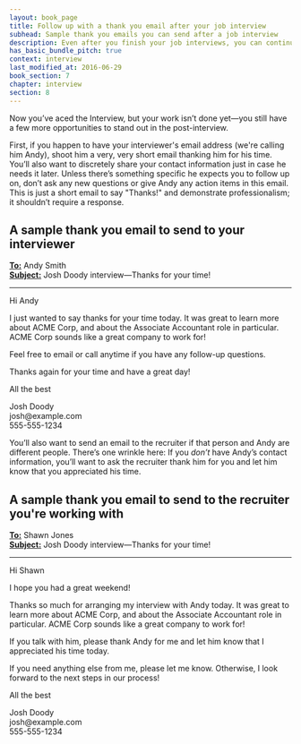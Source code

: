 ```yaml
---
layout: book_page
title: Follow up with a thank you email after your job interview
subhead: Sample thank you emails you can send after a job interview
description: Even after you finish your job interviews, you can continue to impress and stay in touch by sending thanks you emails.
has_basic_bundle_pitch: true
context: interview
last_modified_at: 2016-06-29
book_section: 7
chapter: interview
section: 8
---
```

Now you’ve aced the Interview, but your work isn’t done yet—you still have a few more opportunities to stand out in the post-interview.

First, if you happen to have your interviewer's email address (we're calling him Andy), shoot him a very, very short email thanking him for his time. You’ll also want to discretely share your contact information just in case he needs it later. Unless there’s something specific he expects you to follow up on, don’t ask any new questions or give Andy any action items in this email. This is just a short email to say "Thanks!" and demonstrate professionalism; it shouldn’t require a response. 

## A sample thank you email to send to your interviewer

<div class='sample-email'>
<p>
	<strong><u>To:</u></strong> Andy Smith <andy.smith@example.com><br>
	<strong><u>Subject:</u></strong> Josh Doody interview—Thanks for your time!
</p>
<hr>
<p>Hi Andy</p>
<p>I just wanted to say thanks for your time today. It was great to learn more about ACME Corp, and about the Associate Accountant role in particular. ACME Corp sounds like a great company to work for!</p>
<p>Feel free to email or call anytime if you have any follow-up questions.</p>
<p>Thanks again for your time and have a great day!</p>

<p>All the best</p>
<p>Josh Doody<br>
josh@example.com<br>
555-555-1234</p>
</div>

You’ll also want to send an email to the recruiter if that person and Andy are different people. There’s one wrinkle here: If you *don’t* have Andy’s contact information, you’ll want to ask the recruiter thank him for you and let him know that you appreciated his time.

## A sample thank you email to send to the recruiter you're working with

<div class='sample-email'>
<p>
	<strong><u>To:</u></strong> Shawn Jones <shawn.jones@example.com><br>
	<strong><u>Subject:</u></strong> Josh Doody interview—Thanks for your time!
</p>
<hr>
<p>Hi Shawn</p>
<p>I hope you had a great weekend!</p>
<p>Thanks so much for arranging my interview with Andy today. It was great to learn more about ACME Corp, and about the Associate Accountant role in particular. ACME Corp sounds like a great company to work for!</p>
<p>If you talk with him, please thank Andy for me and let him know that I appreciated his time today.</p>
<p>If you need anything else from me, please let me know. Otherwise, I look forward to the next steps in our process!</p>

<p>All the best</p>
<p>Josh Doody<br>
josh@example.com<br>
555-555-1234</p>
</div>